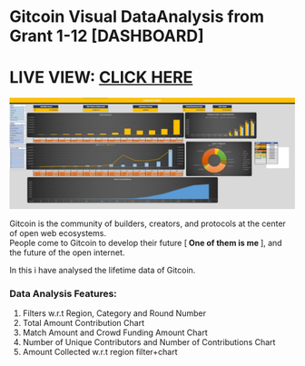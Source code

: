 # Gitcoin Visual DataAnalysis from Grant 1-12 [DASHBOARD]

# LIVE VIEW: [CLICK HERE](https://1drv.ms/x/s!ArKNjXaR1reSclf0hGxfVEVkIkQ)
![result](https://github.com/Developer-piyush/DataAnalysis/blob/main/result.jpg)

Gitcoin is the community of builders, creators, and protocols at the center of open web ecosystems. <br>
People come to Gitcoin to develop their future [<b> One of them is me </b>], and the future of the open internet.

In this i have analysed the lifetime data of Gitcoin.

### Data Analysis Features:
1) Filters w.r.t Region, Category and Round Number
2) Total Amount Contribution Chart
3) Match Amount and Crowd Funding Amount Chart
4) Number of Unique Contributors and Number of Contributions Chart
5) Amount Collected w.r.t region filter+chart
